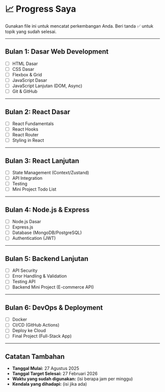 # 📈 Progress Saya

Gunakan file ini untuk mencatat perkembangan Anda. Beri tanda ✅ untuk topik yang sudah selesai.

---

## **Bulan 1: Dasar Web Development**
- [ ] HTML Dasar
- [ ] CSS Dasar
- [ ] Flexbox & Grid
- [ ] JavaScript Dasar
- [ ] JavaScript Lanjutan (DOM, Async)
- [ ] Git & GitHub

---

## **Bulan 2: React Dasar**
- [ ] React Fundamentals
- [ ] React Hooks
- [ ] React Router
- [ ] Styling in React

---

## **Bulan 3: React Lanjutan**
- [ ] State Management (Context/Zustand)
- [ ] API Integration
- [ ] Testing
- [ ] Mini Project Todo List

---

## **Bulan 4: Node.js & Express**
- [ ] Node.js Dasar
- [ ] Express.js
- [ ] Database (MongoDB/PostgreSQL)
- [ ] Authentication (JWT)

---

## **Bulan 5: Backend Lanjutan**
- [ ] API Security
- [ ] Error Handling & Validation
- [ ] Testing API
- [ ] Backend Mini Project (E-commerce API)

---

## **Bulan 6: DevOps & Deployment**
- [ ] Docker
- [ ] CI/CD (GitHub Actions)
- [ ] Deploy ke Cloud
- [ ] Final Project (Full-Stack App)

---

## **Catatan Tambahan**
*   **Tanggal Mulai:** 27 Agustus 2025
*   **Tanggal Target Selesai:** 27 Februari 2026
*   **Waktu yang sudah digunakan:** (isi berapa jam per minggu)
*   **Kendala yang dihadapi:** (isi jika ada)
